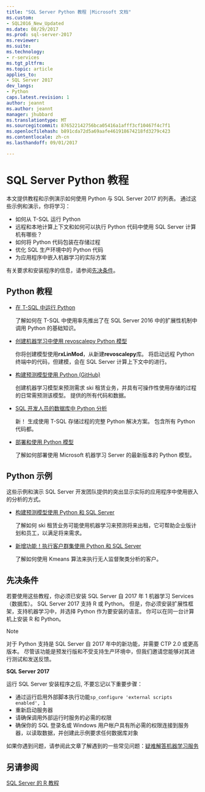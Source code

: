 ```yaml
---
title: "SQL Server Python 教程 |Microsoft 文档"
ms.custom:
- SQL2016_New_Updated
ms.date: 08/29/2017
ms.prod: sql-server-2017
ms.reviewer: 
ms.suite: 
ms.technology:
- r-services
ms.tgt_pltfrm: 
ms.topic: article
applies_to:
- SQL Server 2017
dev_langs:
- Python
caps.latest.revision: 1
author: jeannt
ms.author: jeannt
manager: jhubbard
ms.translationtype: MT
ms.sourcegitcommit: 876522142756bca05416a1afff3cf10467f4c7f1
ms.openlocfilehash: b891cda72d5a69aafe461918674218fd3279c423
ms.contentlocale: zh-cn
ms.lasthandoff: 09/01/2017

---
```

# <a name="sql-server-python-tutorials"></a>SQL Server Python 教程

本文提供教程和示例演示如何使用 Python 与 SQL Server 2017 的列表。 通过这些示例和演示，你将学习：

+ 如何从 T-SQL 运行 Python
+ 远程和本地计算上下文和如何可以执行 Python 代码中使用 SQL Server 计算机有哪些？
+ 如何将 Python 代码包装在存储过程
+ 优化 SQL 生产环境中的 Python 代码
+ 为应用程序中嵌入机器学习的实际方案

有关要求和安装程序的信息，请参阅[先决条件](#bkmk_Prerequisites)。

## <a name="bkmk_pythontutorials"></a>Python 教程

+ [在 T-SQL 中运行 Python](run-python-using-t-sql.md)

   了解如何在 T-SQL 中使用率先推出了在 SQL Server 2016 中的扩展性机制中调用 Python 的基础知识。

+ [创建机器学习中使用 revoscalepy Python 模型](use-python-revoscalepy-to-create-model.md)

   你将创建模型使用**rxLinMod**，从新建**revoscalepy**库。 将启动远程 Python 终端中的代码，但建模，会在 SQL Server 计算上下文中的进行。

+ [构建预测模型使用 Python (GitHub)](https://github.com/Microsoft/sql-server-samples/tree/master/samples/features/machine-learning-services/python/getting-started/rental-prediction)

  创建机器学习模型来预测需求 ski 租赁业务，并具有可操作性使用存储的过程的日常需预测该模型。 提供的所有代码和数据。

+ [SQL 开发人员的数据库中 Python 分析](sqldev-in-database-python-for-sql-developers.md)

  新！ 生成使用 T-SQL 存储过程的完整 Python 解决方案。 包含所有 Python 代码都。

+ [部署和使用 Python 模型](..\python\publish-consume-python-code.md)

  了解如何部署使用 Microsoft 机器学习 Server 的最新版本的 Python 模型。

## <a name="python-samples"></a>Python 示例

这些示例和演示 SQL Server 开发团队提供的突出显示实际的应用程序中使用嵌入的分析的方式。

+ [构建预测模型使用 Python 和 SQL Server](https://microsoft.github.io/sql-ml-tutorials/python/rentalprediction/)

  了解如何 ski 租赁业务可能使用机器学习来预测将来出租，它可帮助企业版计划和员工，以满足将来需求。

+ [新增功能！执行客户群集使用 Python 和 SQL Server](https://microsoft.github.io/sql-ml-tutorials/python/customerclustering/)

    了解如何使用 Kmeans 算法来执行无人监督聚类分析的客户。

## <a name="bkmk_Prerequisites"></a>先决条件

若要使用这些教程，你必须已安装 SQL Server 自 2017 年 1 机器学习 Services （数据库）。 SQL Server 2017 支持 R 或 Python。 但是，你必须安装扩展性框架，支持机器学习中，并选择 Python 作为要安装的语言。 你可以在同一台计算机上安装 R 和 Python。

> [!NOTE]
>
> 对于 Python 支持是 SQL Server 自 2017 年中的新功能，并需要 CTP 2.0 或更高版本。 尽管该功能是预发行版和不受支持生产环境中，但我们邀请您能够对其进行测试和发送反馈。

**SQL Server 2017**

运行 SQL Server 安装程序之后, 不要忘记以下重要步骤：

+ 通过运行启用外部脚本执行功能`sp_configure 'external scripts enabled', 1`
+ 重新启动服务器
+ 请确保调用外部运行时服务的必需的权限
+ 确保你的 SQL 登录名或 Windows 用户帐户具有所必需的权限连接到服务器，以读取数据，并创建此示例要求任何数据库对象

如果你遇到问题，请参阅此文章了解遇到的一些常见问题：[疑难解答机器学习服务](../machine-learning-troubleshooting-faq.md)

## <a name="see-also"></a>另请参阅

[SQL Server 的 R 教程](sql-server-r-tutorials.md)

